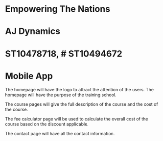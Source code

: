 # Empowering The Nations
# AJ Dynamics 
# ST10478718, # ST10494672

# Mobile App
The homepage will have the logo to attract the attention of the users. The homepage will have the purpose of the training school.  

The course pages will give the full description of the course and the cost of the course.  

The fee calculator page will be used to calculate the overall cost of the course based on the discount applicable.  

The contact page will have all the contact information.  
